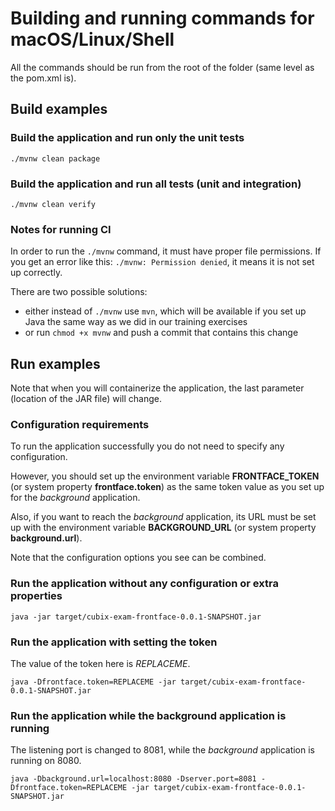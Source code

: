 # Building and running commands for macOS/Linux/Shell
All the commands should be run from the root of the folder (same level as the pom.xml is).

## Build examples

### Build the application and run only the unit tests
```
./mvnw clean package
```

### Build the application and run all tests (unit and integration)
```
./mvnw clean verify
```

### Notes for running CI

In order to run the `./mvnw` command, it must have proper file permissions.
If you get an error like this: `./mvnw: Permission denied`, it means it is not set up correctly.

There are two possible solutions:
* either instead of `./mvnw` use `mvn`, which will be available if you set up Java the same way as we did in our training exercises
* or run `chmod +x mvnw` and push a commit that contains this change

## Run examples

Note that when you will containerize the application, the last parameter 
(location of the JAR file) will change.

### Configuration requirements
To run the application successfully you do not need to specify any configuration.

However, you should set up the environment variable __FRONTFACE_TOKEN__ 
(or system property __frontface.token__) as the same token value as you set up for the
_background_ application.

Also, if you want to reach the _background_ application, its URL must be set up with the
environment variable __BACKGROUND_URL__ (or system property __background.url__).

Note that the configuration options you see can be combined.

### Run the application without any configuration or extra properties
```
java -jar target/cubix-exam-frontface-0.0.1-SNAPSHOT.jar
```

### Run the application with setting the token
The value of the token here is _REPLACEME_.
```
java -Dfrontface.token=REPLACEME -jar target/cubix-exam-frontface-0.0.1-SNAPSHOT.jar
```

### Run the application while the background application is running
The listening port is changed to 8081, while the _background_ application is running on 8080.
```
java -Dbackground.url=localhost:8080 -Dserver.port=8081 -Dfrontface.token=REPLACEME -jar target/cubix-exam-frontface-0.0.1-SNAPSHOT.jar
```
